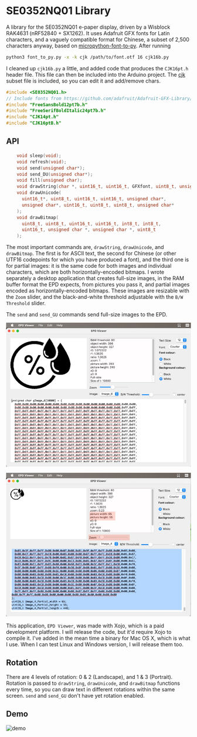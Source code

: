 # SE0352NQ01 Library

A library for the SE0352NQ01 e-paper display, driven by a Wisblock RAK4631 (nRF52840 + SX1262). It uses Adafruit GFX fonts for Latin characters, and a vaguely compatible format for Chinese, a subset of 2,500 characters anyway, based on [micropython-font-to-py](https://github.com/peterhinch/micropython-font-to-py). After running

```sh
python3 font_to_py.py -x -k cjk /path/to/font.otf 16 cjk16b.py
```

I cleaned up `cjk16b.py` a little, and added code that produces the `CJK16pt.h` header file. This file can then be included into the Arduino project. The [cjk](assets/cjk) subset file is included, so you can edit it and add/remove chars.

```c
#include <SE0352NQ01.h>
// Include fonts from https://github.com/adafruit/Adafruit-GFX-Library/tree/master/Fonts
#include "FreeSansBold12pt7b.h"
#include "FreeSerifBoldItalic24pt7b.h"
#include "CJK14pt.h"
#include "CJK16ptB.h"
```

## API

```c
    void sleep(void);
    void refresh(void);
    void send(unsigned char*);
    void send_DU(unsigned char*);
    void fill(unsigned char);
    void drawString(char *, uint16_t, uint16_t, GFXfont, uint8_t, unsigned char*);
    void drawUnicode(
      uint16_t*, uint8_t, uint16_t, uint16_t, unsigned char*,
      unsigned char*, uint16_t, uint8_t, uint8_t, unsigned char*
    );
    void drawBitmap(
      uint8_t, uint8_t, uint16_t, uint16_t, int8_t, int8_t,
      uint16_t, unsigned char *, unsigned char *, uint8_t
    );
```

The most important commands are, `drawString`, `drawUnicode`, and `drawBitmap`. The first is for ASCII text, the second for Chinese (or other UTF16 codepoints for which you have produced a font), and the third one is for partial images: it is the same code for both images and individual characters, which are both horizontally-encoded bitmaps. I wrote separately a desktop application that creates full-size images, in the RAM buffer format the EPD expects, from pictures you pass it, and partial images encoded as horizontally-encoded bitmaps. These images are resizable with the `Zoom` slider, and the black-and-white threshold adjustable with the `B/W Threshold` slider.

The `send` and `send_GU` commands send full-size images to the EPD.

![Full-Size_Image](assets/Full-Size_Image.jpg)

![Resized_Image](assets/Resized_Image.jpg)

This application, `EPD Viewer`, was made with Xojo, which is a paid development platform. I will release the code, but it'd require Xojo to compile it. I've added in the mean time a binary for Mac OS X, which is what I use. When I can test Linux and Windows version, I will release them too.

## Rotation

There are 4 levels of rotation: 0 & 2 (Landscape), and 1 & 3 (Portrait). Rotation is passed to `drawString`, `drawUnicode`, and `drawBitmap` functions every time, so you can draw text in different rotations within the same screen. `send` and `send_GU` don't have yet rotation enabled.

## Demo

![demo](assets/demo.gif)
